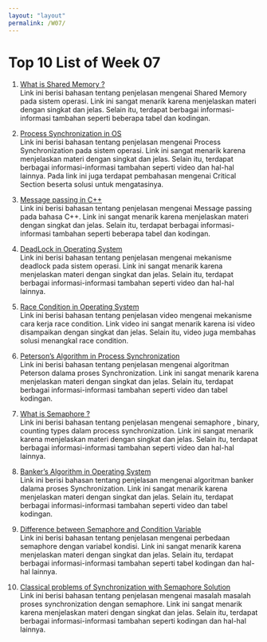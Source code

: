 ```yaml
---
layout: "layout"
permalink: /W07/
---
```


# Top 10 List of Week 07

1. [What is Shared Memory ?](https://www.tutorialspoint.com/inter_process_communication/inter_process_communication_shared_memory.htm)<br>
Link ini berisi bahasan tentang penjelasan mengenai Shared Memory pada sistem operasi. 
Link ini sangat menarik karena menjelaskan materi dengan singkat dan jelas. 
Selain itu, terdapat berbagai informasi-informasi tambahan seperti beberapa tabel dan kodingan.

2. [Process Synchronization in OS](https://www.guru99.com/process-synchronization.html)<br>
Link ini berisi bahasan tentang penjelasan mengenai Process Synchronization   pada sistem operasi. 
Link ini sangat menarik karena menjelaskan materi dengan singkat dan jelas. 
Selain itu, terdapat berbagai informasi-informasi tambahan seperti video dan hal-hal lainnya.
Pada link ini juga terdapat pembahasan mengenai Critical Section beserta solusi untuk mengatasinya.

3. [Message passing in C++](https://www.codespeedy.com/message-passing-in-cpp/)<br>
Link ini berisi bahasan tentang penjelasan mengenai Message passing pada bahasa C++. 
Link ini sangat menarik karena menjelaskan materi dengan singkat dan jelas. 
Selain itu, terdapat berbagai informasi-informasi tambahan seperti beberapa tabel dan kodingan.

4. [DeadLock in Operating System](https://www.guru99.com/deadlock-in-operating-system.html)<br>
Link ini berisi bahasan tentang penjelasan mengenai mekanisme deadlock pada sistem operasi. 
Link ini sangat menarik karena menjelaskan materi dengan singkat dan jelas. 
Selain itu, terdapat berbagai informasi-informasi tambahan seperti video dan hal-hal lainnya.

5. [Race Condition in Operating System ](https://www.youtube.com/watch?v=7aF0q7NfwfA)<br>
Link ini berisi bahasan tentang penjelasan video mengenai mekanisme cara kerja race condition. 
Link video ini sangat menarik karena isi video disampaikan dengan singkat dan jelas. 
Selain itu, video juga membahas solusi menangkal race condition.

6. [Peterson’s Algorithm in Process Synchronization](https://www.geeksforgeeks.org/petersons-algorithm-in-process-synchronization/)<br>
Link ini berisi bahasan tentang penjelasan mengenai algoritman Peterson dalama proses Synchronization. 
Link ini sangat menarik karena menjelaskan materi dengan singkat dan jelas. 
Selain itu, terdapat berbagai informasi-informasi tambahan seperti video dan tabel kodingan.

7. [What is Semaphore ?](https://www.guru99.com/semaphore-in-operating-system.html)<br>
Link ini berisi bahasan tentang penjelasan mengenai semaphore , binary, counting types dalam process synchronization. 
Link ini sangat menarik karena menjelaskan materi dengan singkat dan jelas. 
Selain itu, terdapat berbagai informasi-informasi tambahan seperti video dan hal-hal lainnya.

8. [Banker’s Algorithm in Operating System](https://www.geeksforgeeks.org/bankers-algorithm-in-operating-system-2/)<br>
Link ini berisi bahasan tentang penjelasan mengenai algoritman banker dalama proses Synchronization. 
Link ini sangat menarik karena menjelaskan materi dengan singkat dan jelas. 
Selain itu, terdapat berbagai informasi-informasi tambahan seperti video dan tabel kodingan.

9. [Difference between Semaphore and Condition Variable](https://www.geeksforgeeks.org/difference-between-semaphore-and-condition-variable/?ref=rp)<br>
Link ini berisi bahasan tentang penjelasan mengenai perbedaan semaphore dengan variabel kondisi. 
Link ini sangat menarik karena menjelaskan materi dengan singkat dan jelas. 
Selain itu, terdapat berbagai informasi-informasi tambahan seperti tabel kodingan dan hal-hal lainnya.

10. [Classical problems of Synchronization with Semaphore Solution](https://www.geeksforgeeks.org/classical-problems-of-synchronization-with-semaphore-solution/?ref=rp)<br>
Link ini berisi bahasan tentang penjelasan mengenai masalah masalah proses synchronization dengan semaphore. 
Link ini sangat menarik karena menjelaskan materi dengan singkat dan jelas. 
Selain itu, terdapat berbagai informasi-informasi tambahan seperti kodingan dan hal-hal lainnya.
